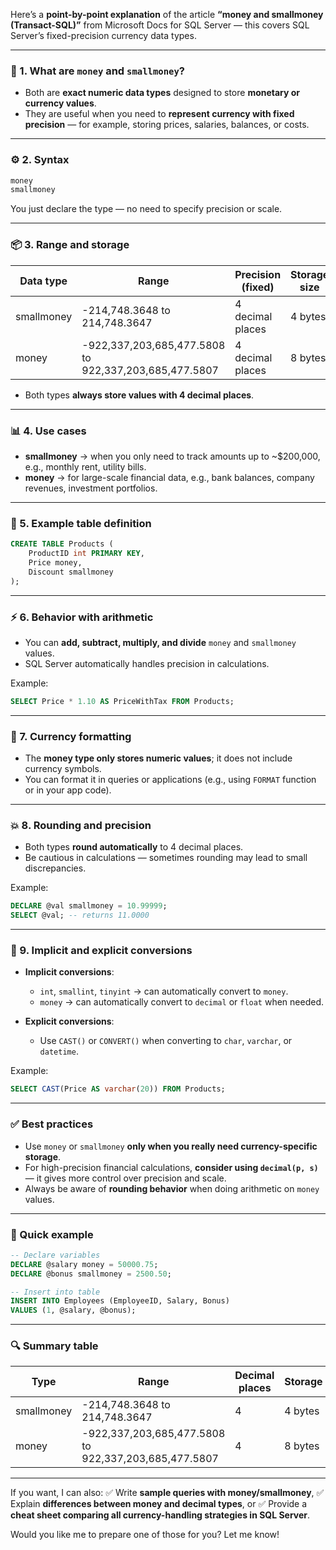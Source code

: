 Here’s a **point-by-point explanation** of the article **“money and smallmoney (Transact-SQL)”** from Microsoft Docs for SQL Server — this covers SQL Server’s fixed-precision currency data types.

---

### 🌿 1. **What are `money` and `smallmoney`?**

* Both are **exact numeric data types** designed to store **monetary or currency values**.
* They are useful when you need to **represent currency with fixed precision** — for example, storing prices, salaries, balances, or costs.

---

### ⚙️ 2. **Syntax**

```sql
money
smallmoney
```

You just declare the type — no need to specify precision or scale.

---

### 📦 3. **Range and storage**

| Data type  | Range                                                 | Precision (fixed) | Storage size |
| ---------- | ----------------------------------------------------- | ----------------- | ------------ |
| smallmoney | -214,748.3648 to 214,748.3647                         | 4 decimal places  | 4 bytes      |
| money      | -922,337,203,685,477.5808 to 922,337,203,685,477.5807 | 4 decimal places  | 8 bytes      |

* Both types **always store values with 4 decimal places**.

---

### 📊 4. **Use cases**

* **smallmoney** → when you only need to track amounts up to \~\$200,000, e.g., monthly rent, utility bills.
* **money** → for large-scale financial data, e.g., bank balances, company revenues, investment portfolios.

---

### 🌲 5. **Example table definition**

```sql
CREATE TABLE Products (
    ProductID int PRIMARY KEY,
    Price money,
    Discount smallmoney
);
```

---

### ⚡ 6. **Behavior with arithmetic**

* You can **add, subtract, multiply, and divide** `money` and `smallmoney` values.
* SQL Server automatically handles precision in calculations.

Example:

```sql
SELECT Price * 1.10 AS PriceWithTax FROM Products;
```

---

### 🚦 7. **Currency formatting**

* The **money type only stores numeric values**; it does not include currency symbols.
* You can format it in queries or applications (e.g., using `FORMAT` function or in your app code).

---

### 💥 8. **Rounding and precision**

* Both types **round automatically** to 4 decimal places.
* Be cautious in calculations — sometimes rounding may lead to small discrepancies.

Example:

```sql
DECLARE @val smallmoney = 10.99999;
SELECT @val; -- returns 11.0000
```

---

### 📌 9. **Implicit and explicit conversions**

* **Implicit conversions**:

  * `int`, `smallint`, `tinyint` → can automatically convert to `money`.
  * `money` → can automatically convert to `decimal` or `float` when needed.
* **Explicit conversions**:

  * Use `CAST()` or `CONVERT()` when converting to `char`, `varchar`, or `datetime`.

Example:

```sql
SELECT CAST(Price AS varchar(20)) FROM Products;
```

---

### ✅ Best practices

* Use `money` or `smallmoney` **only when you really need currency-specific storage**.
* For high-precision financial calculations, **consider using `decimal(p, s)`** — it gives more control over precision and scale.
* Always be aware of **rounding behavior** when doing arithmetic on `money` values.

---

### 🔧 Quick example

```sql
-- Declare variables
DECLARE @salary money = 50000.75;
DECLARE @bonus smallmoney = 2500.50;

-- Insert into table
INSERT INTO Employees (EmployeeID, Salary, Bonus)
VALUES (1, @salary, @bonus);
```

---

### 🔍 Summary table

| Type       | Range                                                 | Decimal places | Storage |
| ---------- | ----------------------------------------------------- | -------------- | ------- |
| smallmoney | -214,748.3648 to 214,748.3647                         | 4              | 4 bytes |
| money      | -922,337,203,685,477.5808 to 922,337,203,685,477.5807 | 4              | 8 bytes |

---

If you want, I can also:
✅ Write **sample queries with money/smallmoney**,
✅ Explain **differences between money and decimal types**, or
✅ Provide a **cheat sheet comparing all currency-handling strategies in SQL Server**.

Would you like me to prepare one of those for you? Let me know!
